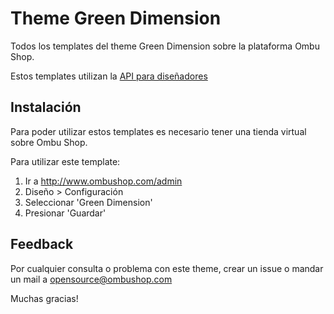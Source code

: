 # Theme Green Dimension

Todos los templates del theme Green Dimension sobre la plataforma Ombu Shop.

Estos templates utilizan la [API para diseñadores](http://www.ombushop.com/liquid-api/index.html)

## Instalación

Para poder utilizar estos templates es necesario tener una tienda virtual sobre Ombu Shop.

Para utilizar este template:

  1. Ir a http://www.ombushop.com/admin
  2. Diseño > Configuración
  3. Seleccionar 'Green Dimension'
  4. Presionar 'Guardar'

## Feedback

Por cualquier consulta o problema con este theme, crear un issue o
mandar un mail a opensource@ombushop.com

Muchas gracias!

